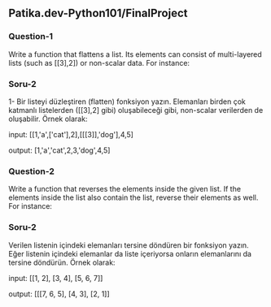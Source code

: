 ## Patika.dev-Python101/FinalProject

### Question-1
Write a function that flattens a list. Its elements can consist of multi-layered lists (such as [[3],2]) or non-scalar data. For instance:
### Soru-2
1- Bir listeyi düzleştiren (flatten) fonksiyon yazın. Elemanları birden çok katmanlı listelerden ([[3],2] gibi) oluşabileceği gibi, non-scalar verilerden de oluşabilir. Örnek olarak:

input: [[1,'a',['cat'],2],[[[3]],'dog'],4,5]

output: [1,'a','cat',2,3,'dog',4,5]



### Question-2
Write a function that reverses the elements inside the given list. If the elements inside the list also contain the list, reverse their elements as well. For instance:
### Soru-2 
Verilen listenin içindeki elemanları tersine döndüren bir fonksiyon yazın. Eğer listenin içindeki elemanlar da liste içeriyorsa onların elemanlarını da tersine döndürün. Örnek olarak:

input: [[1, 2], [3, 4], [5, 6, 7]]

output: [[[7, 6, 5], [4, 3], [2, 1]]

